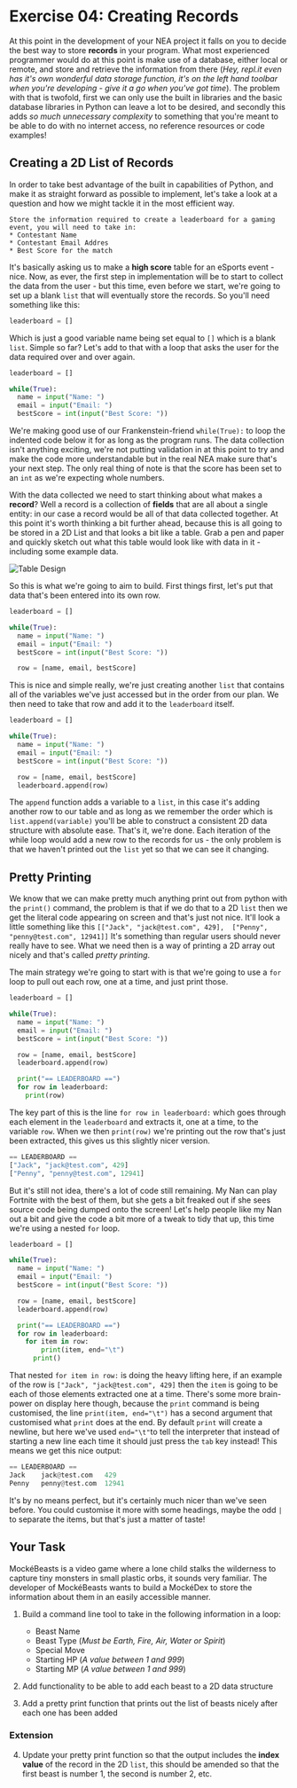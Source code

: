 # Exercise 04: Creating Records
At this point in the development of your NEA project it falls on you to decide the best way to store **records** in your program. What most experienced programmer would do at this point is make use of a database, either local or remote, and store and retrieve the information from there (*Hey, repl.it even has it's own wonderful data storage function, it's on the left hand toolbar when you're developing - give it a go when you've got time*). The problem with that is twofold, first we can only use the built in libraries and the basic database libraries in Python can leave a lot to be desired, and secondly this adds *so much unnecessary complexity* to something that you're meant to be able to do with no internet access, no reference resources or code examples!

## Creating a 2D List of Records

In order to take best advantage of the built in capabilities of Python, and make it as straight forward as possible to implement, let's take a look at a question and how we might tackle it in the most efficient way.

```
Store the information required to create a leaderboard for a gaming event, you will need to take in:
* Contestant Name
* Contestant Email Addres
* Best Score for the match
```

It's basically asking us to make a **high score** table for an eSports event - nice. Now, as ever, the first step in implementation will be to start to collect the data from the user - but this time, even before we start, we're going to set up a blank `list` that will eventually store the records. So you'll need something like this:

```python
leaderboard = []
```

Which is just a good variable name being set equal to `[]` which is a blank `list`. Simple so far? Let's add to that with a loop that asks the user for the data required over and over again.

```python
leaderboard = []

while(True):
  name = input("Name: ")
  email = input("Email: ")
  bestScore = int(input("Best Score: "))
```

We're making good use of our Frankenstein-friend `while(True):` to loop the indented code below it for as long as the program runs. The data collection isn't anything exciting, we're not putting validation in at this point to try and make the code more understandable but in the real NEA make sure that's your next step. The only real thing of note is that the score has been set to an `int` as we're expecting whole numbers.

With the data collected we need to start thinking about what makes a **record**? Well a record is a collection of **fields** that are all about a single entity: in our case a record would be all of that data collected together. At this point it's worth thinking a bit further ahead, because this is all going to be stored in a 2D List and that looks a bit like a table. Grab a pen and paper and quickly sketch out what this table would look like with data in it - including some example data.

![Table Design](https://static.curriculum.repl.co/GCSEPy/design.png)

So this is what we're going to aim to build. First things first, let's put that data that's been entered into its own row.

```python
leaderboard = []

while(True):
  name = input("Name: ")
  email = input("Email: ")
  bestScore = int(input("Best Score: "))

  row = [name, email, bestScore]
```

This is nice and simple really, we're just creating another `list` that contains all of the variables we've just accessed but in the order from our plan. We then need to take that row and add it to the `leaderboard` itself.

```python
leaderboard = []

while(True):
  name = input("Name: ")
  email = input("Email: ")
  bestScore = int(input("Best Score: "))

  row = [name, email, bestScore]
  leaderboard.append(row)
```

The `append` function adds a variable to a `list`, in this case it's adding another row to our table and as long as we remember the order which is `list.append(variable)` you'll be able to construct a consistent 2D data structure with absolute ease. That's it, we're done. Each iteration of the while loop would add a new row to the records for us - the only problem is that we haven't printed out the `list` yet so that we can see it changing.

## Pretty Printing
We know that we can make pretty much anything print out from python with the `print()` command, the problem is that if we do that to a 2D `list` then we get the literal code appearing on screen and that's just not nice. It'll look a little something like this `[["Jack", "jack@test.com", 429],  ["Penny", "penny@test.com", 12941]]` It's something than regular users should never really have to see. What we need then is a way of printing a 2D array out nicely and that's called *pretty printing*.

The main strategy we're going to start with is that we're going to use a `for` loop to pull out each row, one at a time, and just print those.

```python
leaderboard = []

while(True):
  name = input("Name: ")
  email = input("Email: ")
  bestScore = int(input("Best Score: "))

  row = [name, email, bestScore]
  leaderboard.append(row)

  print("== LEADERBOARD ==")
  for row in leaderboard:
    print(row)
```

The key part of this is the line `for row in leaderboard:` which goes through each element in the `leaderboard` and extracts it, one at a time, to the variable `row`. When we then `print(row)` we're printing out the row that's just been extracted, this gives us this slightly nicer version.

```python
== LEADERBOARD ==
["Jack", "jack@test.com", 429]
["Penny", "penny@test.com", 12941]
```

But it's still not idea, there's a lot of code still remaining. My Nan can play Fortnite with the best of them, but she gets a bit freaked out if she sees source code being dumped onto the screen! Let's help people like my Nan out a bit and give the code a bit more of a tweak to tidy that up, this time we're using a nested `for` loop.

```python
leaderboard = []

while(True):
  name = input("Name: ")
  email = input("Email: ")
  bestScore = int(input("Best Score: "))

  row = [name, email, bestScore]
  leaderboard.append(row)

  print("== LEADERBOARD ==")
  for row in leaderboard:
    for item in row:
		print(item, end="\t")
	  print()
```

That nested `for item in row:` is doing the heavy lifting here, if an example of the row is `["Jack", "jack@test.com", 429]` then the `item` is going to be each of those elements extracted one at a time. There's some more brain-power on display here though, because the `print` command is being customised, the line `print(item, end="\t")` has a second argument that customised what `print` does at the end. By default `print` will create a newline, but here we've used `end="\t"`to tell the interpreter that instead of starting a new line each time it should just press the `tab` key instead! This means we get this nice output:

```python
== LEADERBOARD ==
Jack	jack@test.com	429
Penny	penny@test.com	12941
```

It's by no means perfect, but it's certainly much nicer than we've seen before. You could customise it more with some headings, maybe the odd `|` to separate the items, but that's just a matter of taste!

## Your Task
MockéBeasts is a video game where a lone child stalks the wilderness to capture tiny monsters in small plastic orbs, it sounds very familiar. The developer of MockéBeasts wants to build a MockéDex to store the information about them in an easily accessible manner. 

1. Build a command line tool to take in the following information in a loop:
	* Beast Name
	* Beast Type (*Must be Earth, Fire, Air, Water or Spirit*)
	* Special Move
	* Starting HP (*A value between 1 and 999*)
	* Starting MP (*A value between 1 and 999*)

2. Add functionality to be able to add each beast to a 2D data structure

3. Add a pretty print function that prints out the list of beasts nicely after each one has been added

### Extension

4. Update your pretty print function so that the output includes the **index value** of the record in the 2D `list`, this should be amended so that the first beast is number 1, the second is number 2, etc.

  